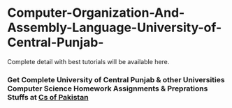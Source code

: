 # Computer-Organization-And-Assembly-Language-University-of-Central-Punjab-
Complete detail with best tutorials will be available here.

<h3> Get Complete University of Central Punjab & other Universities Computer Science Homework Assignments & Preprations Stuffs at  <a href="https://csofpakistan.tech/" >Cs of Pakistan </a></h3>
